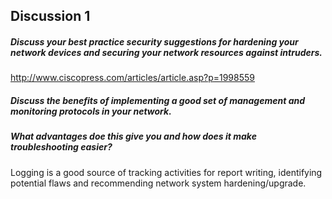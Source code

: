 ## Discussion 1


##### Discuss your best practice security suggestions for hardening your network devices and securing your network resources against intruders.

http://www.ciscopress.com/articles/article.asp?p=1998559

##### Discuss the benefits of implementing a good set of management and monitoring protocols in your network.  

##### What advantages doe this give you and how does it make troubleshooting easier?

Logging is a good source of tracking activities for report writing, identifying potential flaws and recommending network system hardening/upgrade.
